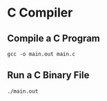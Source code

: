 # C Compiler

## Compile a C Program

```shell
gcc -o main.out main.c
```

## Run a C Binary File

```shell
./main.out
```
